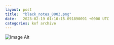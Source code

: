 ```yaml
---
layout:	post
title:	"black_notes_0003.png"
date:	2023-02-19 01:10:15.091890091 +0000 UTC
categories:	kof archive
---
```


![Image Alt](https://k0f.github.io/assets/black_notes_0003.png)